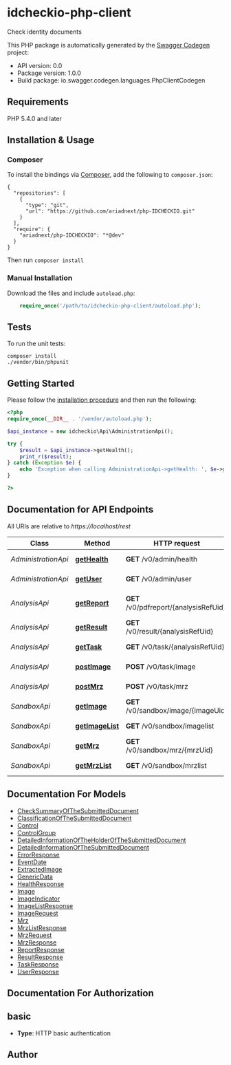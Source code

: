 # idcheckio-php-client
Check identity documents

This PHP package is automatically generated by the [Swagger Codegen](https://github.com/swagger-api/swagger-codegen) project:

- API version: 0.0
- Package version: 1.0.0
- Build package: io.swagger.codegen.languages.PhpClientCodegen

## Requirements

PHP 5.4.0 and later

## Installation & Usage
### Composer

To install the bindings via [Composer](http://getcomposer.org/), add the following to `composer.json`:

```
{
  "repositories": [
    {
      "type": "git",
      "url": "https://github.com/ariadnext/php-IDCHECKIO.git"
    }
  ],
  "require": {
    "ariadnext/php-IDCHECKIO": "*@dev"
  }
}
```

Then run `composer install`

### Manual Installation

Download the files and include `autoload.php`:

```php
    require_once('/path/to/idcheckio-php-client/autoload.php');
```

## Tests

To run the unit tests:

```
composer install
./vendor/bin/phpunit
```

## Getting Started

Please follow the [installation procedure](#installation--usage) and then run the following:

```php
<?php
require_once(__DIR__ . '/vendor/autoload.php');

$api_instance = new idcheckio\Api\AdministrationApi();

try {
    $result = $api_instance->getHealth();
    print_r($result);
} catch (Exception $e) {
    echo 'Exception when calling AdministrationApi->getHealth: ', $e->getMessage(), PHP_EOL;
}

?>
```

## Documentation for API Endpoints

All URIs are relative to *https://localhost/rest*

Class | Method | HTTP request | Description
------------ | ------------- | ------------- | -------------
*AdministrationApi* | [**getHealth**](docs/Api/AdministrationApi.md#gethealth) | **GET** /v0/admin/health | HTTP GET health
*AdministrationApi* | [**getUser**](docs/Api/AdministrationApi.md#getuser) | **GET** /v0/admin/user | HTTP GET user
*AnalysisApi* | [**getReport**](docs/Api/AnalysisApi.md#getreport) | **GET** /v0/pdfreport/{analysisRefUid} | HTTP GET report (demo)
*AnalysisApi* | [**getResult**](docs/Api/AnalysisApi.md#getresult) | **GET** /v0/result/{analysisRefUid} | HTTP GET result
*AnalysisApi* | [**getTask**](docs/Api/AnalysisApi.md#gettask) | **GET** /v0/task/{analysisRefUid} | HTTP GET task
*AnalysisApi* | [**postImage**](docs/Api/AnalysisApi.md#postimage) | **POST** /v0/task/image | HTTP POST task image
*AnalysisApi* | [**postMrz**](docs/Api/AnalysisApi.md#postmrz) | **POST** /v0/task/mrz | HTTP POST task mrz
*SandboxApi* | [**getImage**](docs/Api/SandboxApi.md#getimage) | **GET** /v0/sandbox/image/{imageUid} | HTTP GET image
*SandboxApi* | [**getImageList**](docs/Api/SandboxApi.md#getimagelist) | **GET** /v0/sandbox/imagelist | HTTP GET images list
*SandboxApi* | [**getMrz**](docs/Api/SandboxApi.md#getmrz) | **GET** /v0/sandbox/mrz/{mrzUid} | HTTP GET mrz
*SandboxApi* | [**getMrzList**](docs/Api/SandboxApi.md#getmrzlist) | **GET** /v0/sandbox/mrzlist | HTTP GET mrz list


## Documentation For Models

 - [CheckSummaryOfTheSubmittedDocument](docs/Model/CheckSummaryOfTheSubmittedDocument.md)
 - [ClassificationOfTheSubmittedDocument](docs/Model/ClassificationOfTheSubmittedDocument.md)
 - [Control](docs/Model/Control.md)
 - [ControlGroup](docs/Model/ControlGroup.md)
 - [DetailedInformationOfTheHolderOfTheSubmittedDocument](docs/Model/DetailedInformationOfTheHolderOfTheSubmittedDocument.md)
 - [DetailedInformationOfTheSubmittedDocument](docs/Model/DetailedInformationOfTheSubmittedDocument.md)
 - [ErrorResponse](docs/Model/ErrorResponse.md)
 - [EventDate](docs/Model/EventDate.md)
 - [ExtractedImage](docs/Model/ExtractedImage.md)
 - [GenericData](docs/Model/GenericData.md)
 - [HealthResponse](docs/Model/HealthResponse.md)
 - [Image](docs/Model/Image.md)
 - [ImageIndicator](docs/Model/ImageIndicator.md)
 - [ImageListResponse](docs/Model/ImageListResponse.md)
 - [ImageRequest](docs/Model/ImageRequest.md)
 - [Mrz](docs/Model/Mrz.md)
 - [MrzListResponse](docs/Model/MrzListResponse.md)
 - [MrzRequest](docs/Model/MrzRequest.md)
 - [MrzResponse](docs/Model/MrzResponse.md)
 - [ReportResponse](docs/Model/ReportResponse.md)
 - [ResultResponse](docs/Model/ResultResponse.md)
 - [TaskResponse](docs/Model/TaskResponse.md)
 - [UserResponse](docs/Model/UserResponse.md)


## Documentation For Authorization


## basic

- **Type**: HTTP basic authentication


## Author




